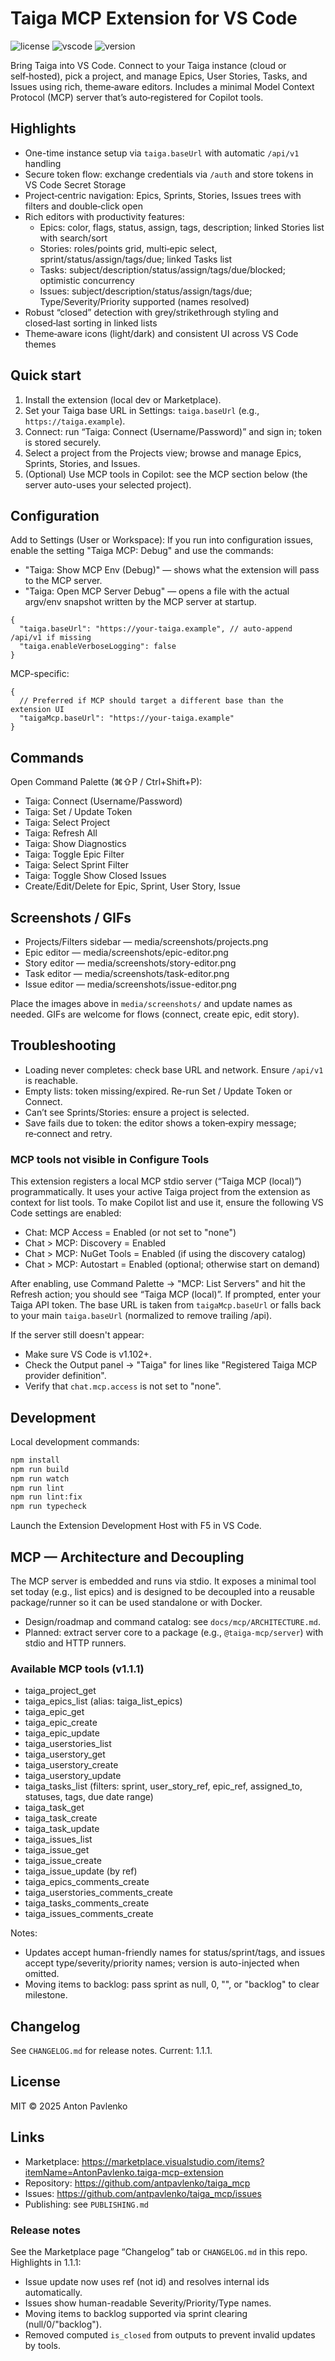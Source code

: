 # Taiga MCP Extension for VS Code

![license](https://img.shields.io/badge/license-MIT-green)
![vscode](https://img.shields.io/badge/VS%20Code-%E2%89%A51.102-1f6feb)
![version](https://img.shields.io/badge/version-1.1.1-blue)

Bring Taiga into VS Code. Connect to your Taiga instance (cloud or self‑hosted), pick a project, and manage Epics, User Stories, Tasks, and Issues using rich, theme‑aware editors. Includes a minimal Model Context Protocol (MCP) server that’s auto‑registered for Copilot tools.

## Highlights
- One-time instance setup via `taiga.baseUrl` with automatic `/api/v1` handling
- Secure token flow: exchange credentials via `/auth` and store tokens in VS Code Secret Storage
- Project‑centric navigation: Epics, Sprints, Stories, Issues trees with filters and double‑click open
- Rich editors with productivity features:
  - Epics: color, flags, status, assign, tags, description; linked Stories list with search/sort
  - Stories: roles/points grid, multi‑epic select, sprint/status/assign/tags/due; linked Tasks list
  - Tasks: subject/description/status/assign/tags/due/blocked; optimistic concurrency
  - Issues: subject/description/status/assign/tags/due; Type/Severity/Priority supported (names resolved)
- Robust “closed” detection with grey/strikethrough styling and closed‑last sorting in linked lists
- Theme‑aware icons (light/dark) and consistent UI across VS Code themes

## Quick start
1) Install the extension (local dev or Marketplace).
2) Set your Taiga base URL in Settings: `taiga.baseUrl` (e.g., `https://taiga.example`).
3) Connect: run “Taiga: Connect (Username/Password)” and sign in; token is stored securely.
4) Select a project from the Projects view; browse and manage Epics, Sprints, Stories, and Issues.
5) (Optional) Use MCP tools in Copilot: see the MCP section below (the server auto-uses your selected project).

## Configuration
Add to Settings (User or Workspace):
If you run into configuration issues, enable the setting "Taiga MCP: Debug" and use the commands:

- "Taiga: Show MCP Env (Debug)" — shows what the extension will pass to the MCP server.
- "Taiga: Open MCP Server Debug" — opens a file with the actual argv/env snapshot written by the MCP server at startup.

```jsonc
{
  "taiga.baseUrl": "https://your-taiga.example", // auto-append /api/v1 if missing
  "taiga.enableVerboseLogging": false
}
```

MCP-specific:

```jsonc
{
  // Preferred if MCP should target a different base than the extension UI
  "taigaMcp.baseUrl": "https://your-taiga.example"
}
```

## Commands
Open Command Palette (⌘⇧P / Ctrl+Shift+P):
- Taiga: Connect (Username/Password)
- Taiga: Set / Update Token
- Taiga: Select Project
- Taiga: Refresh All
- Taiga: Show Diagnostics
- Taiga: Toggle Epic Filter
- Taiga: Select Sprint Filter
- Taiga: Toggle Show Closed Issues
- Create/Edit/Delete for Epic, Sprint, User Story, Issue

## Screenshots / GIFs
- Projects/Filters sidebar — media/screenshots/projects.png
- Epic editor — media/screenshots/epic-editor.png
- Story editor — media/screenshots/story-editor.png
- Task editor — media/screenshots/task-editor.png
- Issue editor — media/screenshots/issue-editor.png

Place the images above in `media/screenshots/` and update names as needed. GIFs are welcome for flows (connect, create epic, edit story).

## Troubleshooting
- Loading never completes: check base URL and network. Ensure `/api/v1` is reachable.
- Empty lists: token missing/expired. Re-run Set / Update Token or Connect.
- Can’t see Sprints/Stories: ensure a project is selected.
- Save fails due to token: the editor shows a token‑expiry message; re‑connect and retry.

### MCP tools not visible in Configure Tools
This extension registers a local MCP stdio server (“Taiga MCP (local)”) programmatically. It uses your active Taiga project from the extension as context for list tools. To make Copilot list and use it, ensure the following VS Code settings are enabled:

- Chat: MCP Access = Enabled (or not set to "none")
- Chat > MCP: Discovery = Enabled
- Chat > MCP: NuGet Tools = Enabled (if using the discovery catalog)
- Chat > MCP: Autostart = Enabled (optional; otherwise start on demand)

After enabling, use Command Palette → "MCP: List Servers" and hit the Refresh action; you should see “Taiga MCP (local)”. If prompted, enter your Taiga API token. The base URL is taken from `taigaMcp.baseUrl` or falls back to your main `taiga.baseUrl` (normalized to remove trailing /api).

If the server still doesn't appear:
- Make sure VS Code is v1.102+.
- Check the Output panel → "Taiga" for lines like "Registered Taiga MCP provider definition".
- Verify that `chat.mcp.access` is not set to "none".

## Development
Local development commands:

```bash
npm install
npm run build
npm run watch
npm run lint
npm run lint:fix
npm run typecheck
```

Launch the Extension Development Host with F5 in VS Code.

## MCP — Architecture and Decoupling
The MCP server is embedded and runs via stdio. It exposes a minimal tool set today (e.g., list epics) and is designed to be decoupled into a reusable package/runner so it can be used standalone or with Docker.

- Design/roadmap and command catalog: see `docs/mcp/ARCHITECTURE.md`.
- Planned: extract server core to a package (e.g., `@taiga-mcp/server`) with stdio and HTTP runners.

### Available MCP tools (v1.1.1)
- taiga_project_get
- taiga_epics_list (alias: taiga_list_epics)
- taiga_epic_get
- taiga_epic_create
- taiga_epic_update
- taiga_userstories_list
- taiga_userstory_get
- taiga_userstory_create
- taiga_userstory_update
- taiga_tasks_list (filters: sprint, user_story_ref, epic_ref, assigned_to, statuses, tags, due date range)
- taiga_task_get
- taiga_task_create
- taiga_task_update
- taiga_issues_list
- taiga_issue_get
- taiga_issue_create
- taiga_issue_update (by ref)
- taiga_epics_comments_create
- taiga_userstories_comments_create
- taiga_tasks_comments_create
- taiga_issues_comments_create

Notes:
- Updates accept human-friendly names for status/sprint/tags, and issues accept type/severity/priority names; version is auto-injected when omitted.
- Moving items to backlog: pass sprint as null, 0, "", or "backlog" to clear milestone.

## Changelog
See `CHANGELOG.md` for release notes. Current: 1.1.1.

## License
MIT © 2025 Anton Pavlenko

## Links
- Marketplace: https://marketplace.visualstudio.com/items?itemName=AntonPavlenko.taiga-mcp-extension
- Repository: https://github.com/antpavlenko/taiga_mcp
- Issues: https://github.com/antpavlenko/taiga_mcp/issues
- Publishing: see `PUBLISHING.md`

### Release notes
See the Marketplace page “Changelog” tab or `CHANGELOG.md` in this repo. Highlights in 1.1.1:
- Issue update now uses ref (not id) and resolves internal ids automatically.
- Issues show human-readable Severity/Priority/Type names.
- Moving items to backlog supported via sprint clearing (null/0/"backlog").
- Removed computed `is_closed` from outputs to prevent invalid updates by tools.

